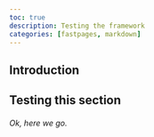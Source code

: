 ```yaml
---
toc: true
description: Testing the framework
categories: [fastpages, markdown]
---
```


Introduction
-------------

## Testing this section

###### Ok, here we go.
